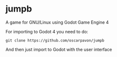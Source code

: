 # jumpb
A game for GNU/Linux using Godot Game Engine 4

For importing to Godot 4 you need to do:
```
git clone https://github.com/oscarpavon/jumpb
```
And then just import to Godot with the user interface
